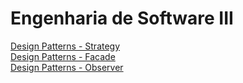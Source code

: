 # Engenharia de Software III
<a href="https://github.com/pedrowil12/bertoti/tree/main/eng-softwareIII/StrategyDesignPattern">Design Patterns - Strategy</a>
</br>
<a href="https://github.com/pedrowil12/bertoti/tree/main/eng-softwareIII/FacadeDesignPattern">Design Patterns - Facade</a>
</br>
<a href="https://github.com/pedrowil12/bertoti/tree/main/eng-softwareIII/ObserverDesignPattern">Design Patterns - Observer</a>

